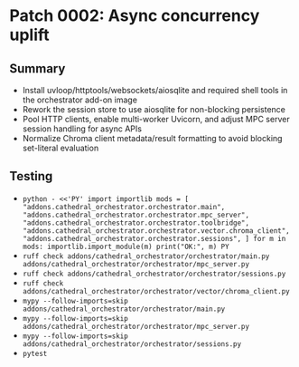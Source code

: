 # Patch 0002: Async concurrency uplift

## Summary
- Install uvloop/httptools/websockets/aiosqlite and required shell tools in the orchestrator add-on image
- Rework the session store to use aiosqlite for non-blocking persistence
- Pool HTTP clients, enable multi-worker Uvicorn, and adjust MPC server session handling for async APIs
- Normalize Chroma client metadata/result formatting to avoid blocking set-literal evaluation

## Testing
- `python - <<'PY'
import importlib
mods = [
 "addons.cathedral_orchestrator.orchestrator.main",
 "addons.cathedral_orchestrator.orchestrator.mpc_server",
 "addons.cathedral_orchestrator.orchestrator.toolbridge",
 "addons.cathedral_orchestrator.orchestrator.vector.chroma_client",
 "addons.cathedral_orchestrator.orchestrator.sessions",
]
for m in mods:
    importlib.import_module(m)
    print("OK:", m)
PY`
- `ruff check addons/cathedral_orchestrator/orchestrator/main.py addons/cathedral_orchestrator/orchestrator/mpc_server.py`
- `ruff check addons/cathedral_orchestrator/orchestrator/sessions.py`
- `ruff check addons/cathedral_orchestrator/orchestrator/vector/chroma_client.py`
- `mypy --follow-imports=skip addons/cathedral_orchestrator/orchestrator/main.py`
- `mypy --follow-imports=skip addons/cathedral_orchestrator/orchestrator/mpc_server.py`
- `mypy --follow-imports=skip addons/cathedral_orchestrator/orchestrator/sessions.py`
- `pytest`

